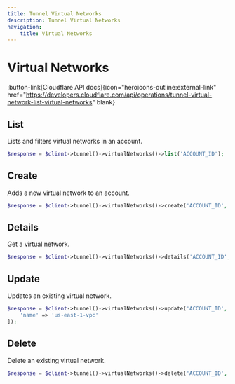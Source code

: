 ```yaml
---
title: Tunnel Virtual Networks
description: Tunnel Virtual Networks
navigation:
    title: Virtual Networks
---
```


# Virtual Networks

:button-link[Cloudflare API docs]{icon="heroicons-outline:external-link" href="https://developers.cloudflare.com/api/operations/tunnel-virtual-network-list-virtual-networks" blank}

## List

Lists and filters virtual networks in an account.

```php [php]
$response = $client->tunnel()->virtualNetworks()->list('ACCOUNT_ID');
```

## Create 

Adds a new virtual network to an account.

```php [php]
$response = $client->tunnel()->virtualNetworks()->create('ACCOUNT_ID', 'us-east-1-vpc', true, 'Optional remark describing the virtual network.');
```

## Details

Get a virtual network.

```php [php]
$response = $client->tunnel()->virtualNetworks()->details('ACCOUNT_ID', 'VIRTUAL_NETWORK_ID');
```

## Update

Updates an existing virtual network.

```php [php]
$response = $client->tunnel()->virtualNetworks()->update('ACCOUNT_ID', 'VIRTUAL_NETWORK_ID', [
    'name' => 'us-east-1-vpc'
]);
```

## Delete

Delete an existing virtual network.

```php [php]
$response = $client->tunnel()->virtualNetworks()->delete('ACCOUNT_ID', 'VIRTUAL_NETWORK_ID');
```